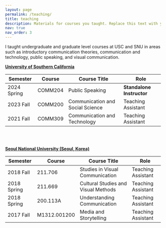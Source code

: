```yaml
---
layout: page
permalink: /teaching/
title: teaching
description: Materials for courses you taught. Replace this text with your description.
nav: true
nav_order: 3
---
```


I taught undergraduate and graduate level courses at USC and SNU in areas such as introductory communication theories, communication and technology, public speaking, and visual communication.

**[University of Southern California](https://www.usc.edu)**

|Semester    | Course   | Course Title                      | Role |
|------------|----------|-----------------------------------|------|
|2024 Spring |  COMM204 |  Public Speaking | **Standalone Instructor**|
|2023 Fall   |  COMM200 |  Communication and Social Science | Teaching Assistant|
|2021 Fall   |  COMM309 |  Communication and Technology | Teaching Assistant|

<br/><br/>

**[Seoul National University (Seoul, Korea)](https://en.snu.ac.kr/)**

|Semester    | Course   | Course Title                      | Role |
|------------|----------|-----------------------------------|------|
|2018 Fall   | 211.706 |  Studies in Visual Communication | Teaching Assistant |
|2018 Spring | 211.669   | Cultural Studies and Visual Methods  | Teaching Assistant |
|2018 Spring |  200.113A |  Understanding Communication | Teaching Assistant|
|2017 Fall   |  M1312.001200 |  Media and Storytelling | Teaching Assistant|

